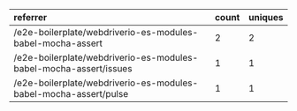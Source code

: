| referrer                                                          | count | uniques |
| :---------------------------------------------------------------- | :---- | :------ |
| /e2e-boilerplate/webdriverio-es-modules-babel-mocha-assert        | 2     | 2       |
| /e2e-boilerplate/webdriverio-es-modules-babel-mocha-assert/issues | 1     | 1       |
| /e2e-boilerplate/webdriverio-es-modules-babel-mocha-assert/pulse  | 1     | 1       |